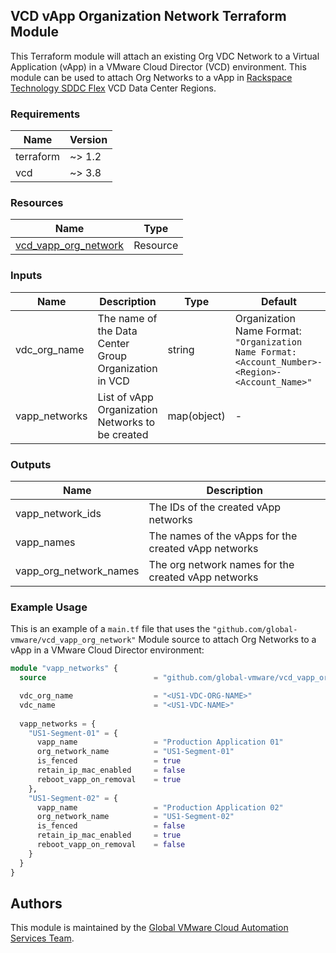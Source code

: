## VCD vApp Organization Network Terraform Module

This Terraform module will attach an existing Org VDC Network to a Virtual Application (vApp) in a VMware Cloud Director (VCD) environment. This module can be used to attach Org Networks to a vApp in [Rackspace Technology SDDC Flex](https://www.rackspace.com/cloud/private/software-defined-data-center-flex) VCD Data Center Regions.

### Requirements

| Name      | Version |
|-----------|---------|
| terraform | ~> 1.2  |
| vcd       | ~> 3.8 |

### Resources

| Name                                                         | Type         |
|--------------------------------------------------------------|--------------|
| [vcd_vapp_org_network](https://registry.terraform.io/providers/vmware/vcd/latest/docs/resources/vapp_org_network) | Resource |

### Inputs

| Name | Description | Type | Default | Required |
|------|-------------|------|---------|----------|
| vdc_org_name | The name of the Data Center Group Organization in VCD | string | Organization Name Format: `"Organization Name Format: <Account_Number>-<Region>-<Account_Name>"` | yes |
| vapp_networks | List of vApp Organization Networks to be created | map(object) | - | yes |

### Outputs

| Name                      | Description                                   |
|---------------------------|-----------------------------------------------|
| vapp_network_ids          | The IDs of the created vApp networks          |
| vapp_names                | The names of the vApps for the created vApp networks |
| vapp_org_network_names    | The org network names for the created vApp networks |

### Example Usage

This is an example of a `main.tf` file that uses the `"github.com/global-vmware/vcd_vapp_org_network"` Module source to attach Org Networks to a vApp in a VMware Cloud Director environment:

```terraform
module "vapp_networks" {
  source                        = "github.com/global-vmware/vcd_vapp_org_network.git?ref=v1.0.1"

  vdc_org_name                  = "<US1-VDC-ORG-NAME>"
  vdc_name                      = "<US1-VDC-NAME>"
  
  vapp_networks = {
    "US1-Segment-01" = {
      vapp_name                 = "Production Application 01"
      org_network_name          = "US1-Segment-01"
      is_fenced                 = true
      retain_ip_mac_enabled     = false
      reboot_vapp_on_removal    = true
    },
    "US1-Segment-02" = {
      vapp_name                 = "Production Application 02"
      org_network_name          = "US1-Segment-02"
      is_fenced                 = false
      retain_ip_mac_enabled     = true
      reboot_vapp_on_removal    = false
    }
  }
}
```

## Authors

This module is maintained by the [Global VMware Cloud Automation Services Team](https://github.com/global-vmware).